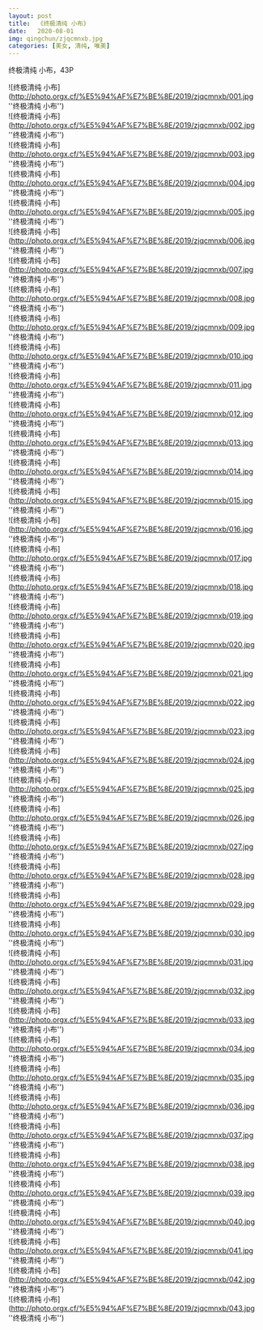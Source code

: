 ```yaml
---
layout: post
title:  《终极清纯 小布》
date:   2020-08-01
img: qingchun/zjqcmnxb.jpg
categories: [美女, 清纯, 唯美]
---
```


终极清纯 小布，43P

![终极清纯 小布](http://photo.orgx.cf/%E5%94%AF%E7%BE%8E/2019/zjqcmnxb/001.jpg ''终极清纯 小布'') <br>
![终极清纯 小布](http://photo.orgx.cf/%E5%94%AF%E7%BE%8E/2019/zjqcmnxb/002.jpg ''终极清纯 小布'') <br>
![终极清纯 小布](http://photo.orgx.cf/%E5%94%AF%E7%BE%8E/2019/zjqcmnxb/003.jpg ''终极清纯 小布'') <br>
![终极清纯 小布](http://photo.orgx.cf/%E5%94%AF%E7%BE%8E/2019/zjqcmnxb/004.jpg ''终极清纯 小布'') <br>
![终极清纯 小布](http://photo.orgx.cf/%E5%94%AF%E7%BE%8E/2019/zjqcmnxb/005.jpg ''终极清纯 小布'') <br>
![终极清纯 小布](http://photo.orgx.cf/%E5%94%AF%E7%BE%8E/2019/zjqcmnxb/006.jpg ''终极清纯 小布'') <br>
![终极清纯 小布](http://photo.orgx.cf/%E5%94%AF%E7%BE%8E/2019/zjqcmnxb/007.jpg ''终极清纯 小布'') <br>
![终极清纯 小布](http://photo.orgx.cf/%E5%94%AF%E7%BE%8E/2019/zjqcmnxb/008.jpg ''终极清纯 小布'') <br>
![终极清纯 小布](http://photo.orgx.cf/%E5%94%AF%E7%BE%8E/2019/zjqcmnxb/009.jpg ''终极清纯 小布'') <br>
![终极清纯 小布](http://photo.orgx.cf/%E5%94%AF%E7%BE%8E/2019/zjqcmnxb/010.jpg ''终极清纯 小布'') <br>
![终极清纯 小布](http://photo.orgx.cf/%E5%94%AF%E7%BE%8E/2019/zjqcmnxb/011.jpg ''终极清纯 小布'') <br>
![终极清纯 小布](http://photo.orgx.cf/%E5%94%AF%E7%BE%8E/2019/zjqcmnxb/012.jpg ''终极清纯 小布'') <br>
![终极清纯 小布](http://photo.orgx.cf/%E5%94%AF%E7%BE%8E/2019/zjqcmnxb/013.jpg ''终极清纯 小布'') <br>
![终极清纯 小布](http://photo.orgx.cf/%E5%94%AF%E7%BE%8E/2019/zjqcmnxb/014.jpg ''终极清纯 小布'') <br>
![终极清纯 小布](http://photo.orgx.cf/%E5%94%AF%E7%BE%8E/2019/zjqcmnxb/015.jpg ''终极清纯 小布'') <br>
![终极清纯 小布](http://photo.orgx.cf/%E5%94%AF%E7%BE%8E/2019/zjqcmnxb/016.jpg ''终极清纯 小布'') <br>
![终极清纯 小布](http://photo.orgx.cf/%E5%94%AF%E7%BE%8E/2019/zjqcmnxb/017.jpg ''终极清纯 小布'') <br>
![终极清纯 小布](http://photo.orgx.cf/%E5%94%AF%E7%BE%8E/2019/zjqcmnxb/018.jpg ''终极清纯 小布'') <br>
![终极清纯 小布](http://photo.orgx.cf/%E5%94%AF%E7%BE%8E/2019/zjqcmnxb/019.jpg ''终极清纯 小布'') <br>
![终极清纯 小布](http://photo.orgx.cf/%E5%94%AF%E7%BE%8E/2019/zjqcmnxb/020.jpg ''终极清纯 小布'') <br>
![终极清纯 小布](http://photo.orgx.cf/%E5%94%AF%E7%BE%8E/2019/zjqcmnxb/021.jpg ''终极清纯 小布'') <br>
![终极清纯 小布](http://photo.orgx.cf/%E5%94%AF%E7%BE%8E/2019/zjqcmnxb/022.jpg ''终极清纯 小布'') <br>
![终极清纯 小布](http://photo.orgx.cf/%E5%94%AF%E7%BE%8E/2019/zjqcmnxb/023.jpg ''终极清纯 小布'') <br>
![终极清纯 小布](http://photo.orgx.cf/%E5%94%AF%E7%BE%8E/2019/zjqcmnxb/024.jpg ''终极清纯 小布'') <br>
![终极清纯 小布](http://photo.orgx.cf/%E5%94%AF%E7%BE%8E/2019/zjqcmnxb/025.jpg ''终极清纯 小布'') <br>
![终极清纯 小布](http://photo.orgx.cf/%E5%94%AF%E7%BE%8E/2019/zjqcmnxb/026.jpg ''终极清纯 小布'') <br>
![终极清纯 小布](http://photo.orgx.cf/%E5%94%AF%E7%BE%8E/2019/zjqcmnxb/027.jpg ''终极清纯 小布'') <br>
![终极清纯 小布](http://photo.orgx.cf/%E5%94%AF%E7%BE%8E/2019/zjqcmnxb/028.jpg ''终极清纯 小布'') <br>
![终极清纯 小布](http://photo.orgx.cf/%E5%94%AF%E7%BE%8E/2019/zjqcmnxb/029.jpg ''终极清纯 小布'') <br>
![终极清纯 小布](http://photo.orgx.cf/%E5%94%AF%E7%BE%8E/2019/zjqcmnxb/030.jpg ''终极清纯 小布'') <br>
![终极清纯 小布](http://photo.orgx.cf/%E5%94%AF%E7%BE%8E/2019/zjqcmnxb/031.jpg ''终极清纯 小布'') <br>
![终极清纯 小布](http://photo.orgx.cf/%E5%94%AF%E7%BE%8E/2019/zjqcmnxb/032.jpg ''终极清纯 小布'') <br>
![终极清纯 小布](http://photo.orgx.cf/%E5%94%AF%E7%BE%8E/2019/zjqcmnxb/033.jpg ''终极清纯 小布'') <br>
![终极清纯 小布](http://photo.orgx.cf/%E5%94%AF%E7%BE%8E/2019/zjqcmnxb/034.jpg ''终极清纯 小布'') <br>
![终极清纯 小布](http://photo.orgx.cf/%E5%94%AF%E7%BE%8E/2019/zjqcmnxb/035.jpg ''终极清纯 小布'') <br>
![终极清纯 小布](http://photo.orgx.cf/%E5%94%AF%E7%BE%8E/2019/zjqcmnxb/036.jpg ''终极清纯 小布'') <br>
![终极清纯 小布](http://photo.orgx.cf/%E5%94%AF%E7%BE%8E/2019/zjqcmnxb/037.jpg ''终极清纯 小布'') <br>
![终极清纯 小布](http://photo.orgx.cf/%E5%94%AF%E7%BE%8E/2019/zjqcmnxb/038.jpg ''终极清纯 小布'') <br>
![终极清纯 小布](http://photo.orgx.cf/%E5%94%AF%E7%BE%8E/2019/zjqcmnxb/039.jpg ''终极清纯 小布'') <br>
![终极清纯 小布](http://photo.orgx.cf/%E5%94%AF%E7%BE%8E/2019/zjqcmnxb/040.jpg ''终极清纯 小布'') <br>
![终极清纯 小布](http://photo.orgx.cf/%E5%94%AF%E7%BE%8E/2019/zjqcmnxb/041.jpg ''终极清纯 小布'') <br>
![终极清纯 小布](http://photo.orgx.cf/%E5%94%AF%E7%BE%8E/2019/zjqcmnxb/042.jpg ''终极清纯 小布'') <br>
![终极清纯 小布](http://photo.orgx.cf/%E5%94%AF%E7%BE%8E/2019/zjqcmnxb/043.jpg ''终极清纯 小布'') <br>
